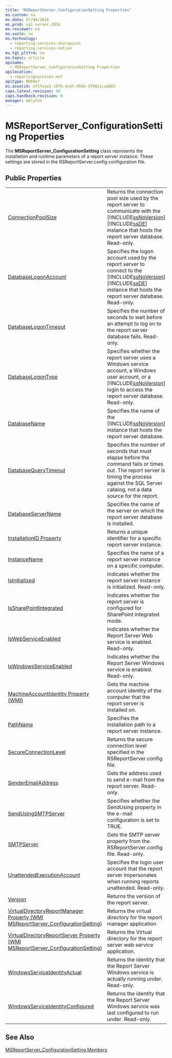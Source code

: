 ```yaml
---
title: "MSReportServer_ConfigurationSetting Properties"
ms.custom: na
ms.date: 07/04/2016
ms.prod: sql-server-2016
ms.reviewer: na
ms.suite: na
ms.technology: 
  - reporting-services-sharepoint
  - reporting-services-native
ms.tgt_pltfrm: na
ms.topic: article
apiname: 
  - MSReportServer_ConfigurationSetting Properties
apilocation: 
  - reportingservices.mof
apitype: MOFDef
ms.assetid: e75fe1e5-197b-4c65-859b-370821cad003
caps.latest.revision: 46
caps.handback.revision: 0
manager: mblythe
---
```

# MSReportServer_ConfigurationSetting Properties
The **MSReportServer_ConfigurationSetting** class represents the installation and runtime parameters of a report server instance. These settings are stored in the RSReportServer.config configuration file.  
  
## Public Properties  
  
|||  
|-|-|  
|[ConnectionPoolSize](../../Topics/TopicNameNotContainA/ConnectionPoolSize-Property--WMI-MSReportServer_ConfigurationSetting-.md)|Returns the connection pool size used by the report server to communicate with the [!INCLUDE[ssNoVersion](../../Topics/TopicNameContainA/tokens/ssNoVersion_md.md)] [!INCLUDE[ssDE](../../Topics/TopicNameContainA/tokens/ssDE_md.md)] instance that hosts the report server database. Read-only.|  
|[DatabaseLogonAccount](../../Topics/TopicNameNotContainA/DatabaseLogonAccount-Property--WMI-MSReportServer_ConfigurationSetting-.md)|Specifies the logon account used by the report server to connect to the [!INCLUDE[ssNoVersion](../../Topics/TopicNameContainA/tokens/ssNoVersion_md.md)] [!INCLUDE[ssDE](../../Topics/TopicNameContainA/tokens/ssDE_md.md)] instance that hosts the report server database. Read-only.|  
|[DatabaseLogonTimeout](../../Topics/TopicNameNotContainA/DatabaseLogonTimeout-Property--WMI-MSReportServer_ConfigurationSetting-.md)|Specifies the number of seconds to wait before an attempt to log on to the report server database fails. Read-only.|  
|[DatabaseLogonType](../../Topics/TopicNameNotContainA/DatabaseLogonType-Property--WMI-MSReportServer_ConfigurationSetting-.md)|Specifies whether the report server uses a Windows service account, a Windows user account, or a [!INCLUDE[ssNoVersion](../../Topics/TopicNameContainA/tokens/ssNoVersion_md.md)] login to access the report server database. Read-only.|  
|[DatabaseName](../../Topics/TopicNameNotContainA/DatabaseName-Property--WMI-MSReportServer_ConfigurationSetting-.md)|Specifies the name of the [!INCLUDE[ssNoVersion](../../Topics/TopicNameContainA/tokens/ssNoVersion_md.md)] instance that hosts the report server database.|  
|[DatabaseQueryTimeout](../../Topics/TopicNameNotContainA/DatabaseQueryTimeout-Property--WMI-MSReportServer_ConfigurationSetting-.md)|Specifies the number of seconds that must elapse before the command fails or times out. The report server is timing the process against the SQL Server catalog, not a data source for the report.|  
|[DatabaseServerName](../../Topics/TopicNameNotContainA/DatabaseServerName-Property--WMI-MSReportServer_ConfigurationSetting-.md)|Specifies the name of the server on which the report server database is installed.|  
|[InstallationID Property](../../Topics/TopicNameNotContainA/InstallationID-Property--WMI-MSReportServer_ConfigurationSetting-.md)|Returns a unique identifier for a specific report server instance.|  
|[InstanceName](../../Topics/TopicNameNotContainA/InstanceName-Property--WMI-MSReportServer_ConfigurationSetting-.md)|Specifies the name of a report server instance on a specific computer.|  
|[IsInitialized](../../Topics/TopicNameNotContainA/IsInitialized-Property--WMI-MSReportServer_ConfigurationSetting-.md)|Indicates whether the report server instance is initialized.  Read-only.|  
|[IsSharePointIntegrated](../../Topics/TopicNameNotContainA/IsSharePointIntegrated-Property--WMI-.md)|Indicates whether the report server is configured for SharePoint integrated mode.|  
|[IsWebServiceEnabled](../../Topics/TopicNameNotContainA/IsWebServiceEnabled-Property--WMI-MSReportServer_ConfigurationSetting-.md)|Indicates whether the Report Server Web service is enabled. Read-only.|  
|[IsWindowsServiceEnabled](../../Topics/TopicNameNotContainA/IsWindowsServiceEnabled-Property--WMI-MSReportServer_ConfigurationSetting-.md)|Indicates whether the Report Server Windows service is enabled. Read-only.|  
|[MachineAccountIdentity Property (WMI)](../../Topics/TopicNameNotContainA/MachineAccountIdentity-Property--WMI-.md)|Gets the machine account identity of the computer that the report server is installed on.|  
|[PathName](../../Topics/TopicNameNotContainA/PathName-Property--WMI-MSReportServer_ConfigurationSetting-.md)|Specifies the installation path to a report server instance.|  
|[SecureConnectionLevel](../../Topics/TopicNameNotContainA/SecureConnectionLevel-Property--WMI-MSReportServer_ConfigurationSetting-.md)|Returns the secure connection level specified in the RSReportServer.config file.|  
|[SenderEmailAddress](../../Topics/TopicNameNotContainA/SenderEmailAddress-Property--WMI-MSReportServer_ConfigurationSetting-.md)|Gets the address used to send e-mail from the report server. Read-only.|  
|[SendUsingSMTPServer](../../Topics/TopicNameNotContainA/SendUsingSMTPServer-Property--WMI-MSReportServer_ConfigurationSetting-.md)|Specifies whether the SendUsing property in the e-mail configuration is set to TRUE.|  
|[SMTPServer](../../Topics/TopicNameNotContainA/SMTPServer-Property--WMI-MSReportServer_ConfigurationSetting-.md)|Gets the SMTP server property from the RSReportServer.config file. Read-only.|  
|[UnattendedExecutionAccount](../../Topics/TopicNameNotContainA/UnattendedExecutionAccount-Property--WMI-MSReportServer_ConfigurationSetting-.md)|Specifies the login user account that the report server impersonates when running reports unattended. Read-only.|  
|[Version](../../Topics/TopicNameNotContainA/Version-Property---WMI-MSReportServer_ConfigurationSetting-.md)|Returns the version of the report server.|  
|[VirtualDirectoryReportManager Property (WMI MSReportServer_ConfigurationSetting)](../../Topics/TopicNameNotContainA/VirtualDirectoryReportManager-Property--WMI-MSReportServer_ConfigurationSetting-.md)|Returns the virtual directory for the report manager application|  
|[VirtualDirectoryReportServer Property (WMI MSReportServer_ConfigurationSetting)](../../Topics/TopicNameNotContainA/VirtualDirectoryReportServer-Property--WMI-MSReportServer_ConfigurationSetting-.md)|Returns the Virtual directory for the report server web service application.|  
|[WindowsServiceIdentityActual](../../Topics/TopicNameNotContainA/WindowsServiceIdentityActual-Property--WMI-MSReportServer_ConfigurationSetting-.md)|Returns the identity that the Report Server Windows service is actually running under. Read-only.|  
|[WindowsServiceIdentityConfigured](../../Topics/TopicNameNotContainA/WindowsServiceIdentityConfigured-Property--WMI-MSReportServer_ConfigurationSetting-.md)|Returns the identity that the Report Server Windows service was last configured to run under. Read-only.|  
  
## See Also  
 [MSReportServer_ConfigurationSetting Members](../../Topics/TopicNameNotContainA/MSReportServer_ConfigurationSetting-Members.md)